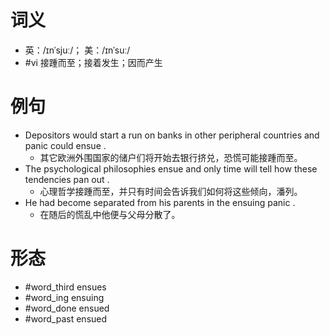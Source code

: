 # 词义
- 英：/ɪnˈsjuː/； 美：/ɪnˈsuː/
- #vi 接踵而至；接着发生；因而产生
# 例句
- Depositors would start a run on banks in other peripheral countries and panic could ensue .
	- 其它欧洲外围国家的储户们将开始去银行挤兑，恐慌可能接踵而至。
- The psychological philosophies ensue and only time will tell how these tendencies pan out .
	- 心理哲学接踵而至，并只有时间会告诉我们如何将这些倾向，潘列。
- He had become separated from his parents in the ensuing panic .
	- 在随后的慌乱中他便与父母分散了。
# 形态
- #word_third ensues
- #word_ing ensuing
- #word_done ensued
- #word_past ensued
